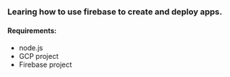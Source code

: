### Learing how to use firebase to create and deploy apps.

#### Requirements:
- node.js
- GCP project
- Firebase project